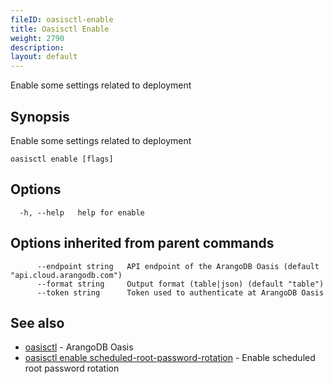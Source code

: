```yaml
---
fileID: oasisctl-enable
title: Oasisctl Enable
weight: 2790
description: 
layout: default
---
```

Enable some settings related to deployment

## Synopsis

Enable some settings related to deployment

```
oasisctl enable [flags]
```

## Options

```
  -h, --help   help for enable
```

## Options inherited from parent commands

```
      --endpoint string   API endpoint of the ArangoDB Oasis (default "api.cloud.arangodb.com")
      --format string     Output format (table|json) (default "table")
      --token string      Token used to authenticate at ArangoDB Oasis
```

## See also

* [oasisctl](../oasisctl-options)	 - ArangoDB Oasis
* [oasisctl enable scheduled-root-password-rotation](oasisctl-enable-scheduled-root-password-rotation)	 - Enable scheduled root password rotation

